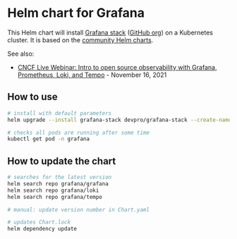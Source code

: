 # Helm chart for Grafana

This Helm chart will install [Grafana stack](https://grafana.com/about/grafana-stack/) ([GitHub org](https://github.com/grafana)) on a Kubernetes cluster.
It is based on the [community Helm charts](https://github.com/grafana/helm-charts).

See also:

- [CNCF Live Webinar: Intro to open source observability with Grafana, Prometheus, Loki, and Tempo](https://community.cncf.io/events/details/cncf-cncf-online-programs-presents-cncf-live-webinar-intro-to-open-source-observability-with-grafana-prometheus-loki-and-tempo/) - November 16, 2021

## How to use

```bash
# install with default parameters
helm upgrade --install grafana-stack devpro/grafana-stack --create-namespace --namespace grafana

# checks all pods are running after some time
kubectl get pod -n grafana
```

## How to update the chart

```bash
# searches for the latest version
helm search repo grafana/grafana
helm search repo grafana/loki
helm search repo grafana/tempo

# manual: update version number in Chart.yaml

# updates Chart.lock
helm dependency update
```
